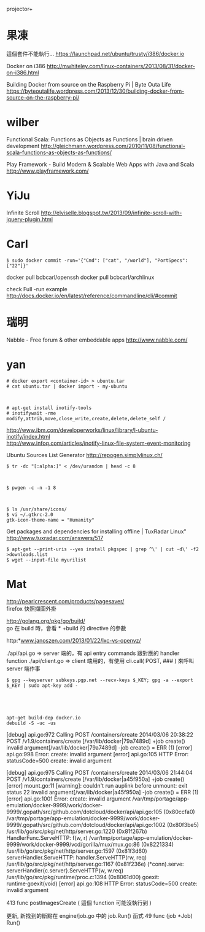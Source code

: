 
projector+



# 果凍

這個套件不能執行...
<https://launchpad.net/ubuntu/trusty/i386/docker.io>  

Docker on i386
<http://mwhiteley.com/linux-containers/2013/08/31/docker-on-i386.html>  

Building Docker from source on the Raspberry Pi | Byte Outa Life
<https://byteoutalife.wordpress.com/2013/12/30/building-docker-from-source-on-the-raspberry-pi/>  

# wilber

Functional Scala: Functions as Objects as Functions | brain driven development
<http://gleichmann.wordpress.com/2010/11/08/functional-scala-functions-as-objects-as-functions/>  


Play Framework - Build Modern & Scalable Web Apps with Java and Scala
<http://www.playframework.com/>  


# YiJu

Infinite Scroll
<http://elviselle.blogspot.tw/2013/09/infinite-scroll-with-jquery-plugin.html>  

# Carl



    $ sudo docker commit -run='{"Cmd": ["cat", "/world"], "PortSpecs": ["22"]}'


docker pull bcbcarl/openssh
docker pull bcbcarl/archlinux

check Full -run example
<http://docs.docker.io/en/latest/reference/commandline/cli/#commit>  

# 瑞明

Nabble - Free forum & other embeddable apps
<http://www.nabble.com/>  

# yan



    # docker export <container-id> > ubuntu.tar
    # cat ubuntu.tar | docker import - my-ubuntu



    # apt-get install inotify-tools
    # inotifywait -rme modify,attrib,move,close_write,create,delete,delete_self /


<http://www.ibm.com/developerworks/linux/library/l-ubuntu-inotify/index.html>  
<http://www.infoq.com/articles/inotify-linux-file-system-event-monitoring>  

Ubuntu Sources List Generator
<http://repogen.simplylinux.ch/>  


    $ tr -dc "[:alpha:]" < /dev/urandom | head -c 8



    $ pwgen -c -n -1 8



    $ ls /usr/share/icons/
    $ vi ~/.gtkrc-2.0
    gtk-icon-theme-name = "Humanity"


Get packages and dependencies for installing offline | TuxRadar Linux"
<http://www.tuxradar.com/answers/517>  


    $ apt-get --print-uris --yes install pkgspec | grep ^\' | cut -d\' -f2 >downloads.list
    $ wget --input-file myurilist


# Mat

<http://pearlcrescent.com/products/pagesaver/>   
firefox 快照擷圖外掛

<http://golang.org/pkg/go/build/>  
go 在 build 時，會看 * +build 的 directive 的參數

http:*www.janoszen.com/2013/01/22/lxc-vs-openvz/

./api/api.go => server 端的，有 api  entry commands 跟對應的 handler function
./api/client.go => client 端用的，有使用 cli.call( POST, ### ) 來呼叫 server 端作事


    $ gpg --keyserver subkeys.pgp.net --recv-keys $_KEY; gpg -a --export $_KEY | sudo apt-key add -


 


    apt-get build-dep docker.io
    debuild -S -uc -us


[debug] api.go:972 Calling POST /containers/create
2014/03/06 20:38:22 POST /v1.9/containers/create
[/var/lib/docker|79a7489d] +job create()
invalid argument[/var/lib/docker|79a7489d] -job create() = ERR (1)
[error] api.go:998 Error: create: invalid argument
[error] api.go:105 HTTP Error: statusCode=500 create: invalid argument

[debug] api.go:975 Calling POST /containers/create
2014/03/06 21:44:04 POST /v1.9/containers/create
[/var/lib/docker|a45f950a] +job create()
[error] mount.go:11 [warning]: couldn't run auplink before unmount: exit status 22
invalid argument[/var/lib/docker|a45f950a] -job create() = ERR (1)
[error] api.go:1001 Error: create: invalid argument
/var/tmp/portage/app-emulation/docker-9999/work/docker-9999/.gopath/src/github.com/dotcloud/docker/api/api.go:105 (0x80ccfa0)
/var/tmp/portage/app-emulation/docker-9999/work/docker-9999/.gopath/src/github.com/dotcloud/docker/api/api.go:1002 (0x80f3be5)
/usr/lib/go/src/pkg/net/http/server.go:1220 (0x81f267b)
        HandlerFunc.ServeHTTP: f(w, r)
/var/tmp/portage/app-emulation/docker-9999/work/docker-9999/vcd/gorilla/mux/mux.go:86 (0x8221334)
/usr/lib/go/src/pkg/net/http/server.go:1597 (0x81f3d60)
        serverHandler.ServeHTTP: handler.ServeHTTP(rw, req)
/usr/lib/go/src/pkg/net/http/server.go:1167 (0x81f236e)
        (*conn).serve: serverHandler{c.server}.ServeHTTP(w, w.req)
/usr/lib/go/src/pkg/runtime/proc.c:1394 (0x8061d00)
        goexit: runtime·goexit(void)
[error] api.go:108 HTTP Error: statusCode=500 create: invalid argument


 413 func postImagesCreate  ( 這個 function 可能沒執行到 )
 
 更新, 新找到的斷點在 engine/job.go 中的 job.Run() 函式
  49 func (job *Job) Run()